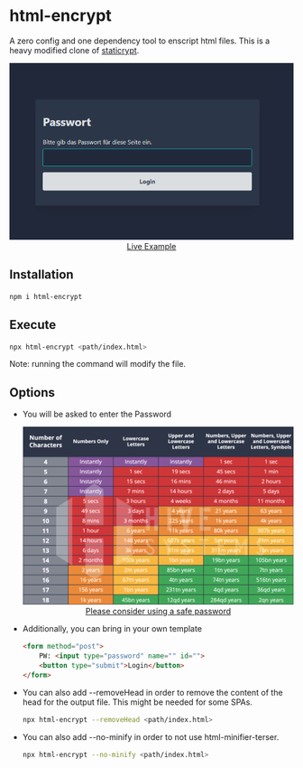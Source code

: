 # html-encrypt

A zero config and one dependency tool to enscript html files.
This is a heavy modified clone of [staticrypt](https://github.com/robinmoisson/staticrypt).

<p align="center">
  <img src=".\login.png">
      <br>
  <a class="text-center" href="https://html-encrypt-demo.netlify.app">Live Example</a>
<p>


## Installation

```bash
npm i html-encrypt
```

## Execute

```bash
npx html-encrypt <path/index.html>
```

Note: running the command will modify the file.


## Options

- You will be asked to enter the Password

  <p align="center">
    <img src=".\brute-force.png">
    <br>
    <a class="text-center" href="https://www.hivesystems.com/blog/examining-the-lastpass-breach-through-our-password-table">Please consider using a safe password</a>
  <p>

- Additionally, you can bring in your own template
  ```html
  <form method="post">
      PW: <input type="password" name="" id="">
      <button type="submit">Login</button>
  </form>
  ```


- You can also add --removeHead in order to remove the content of the head for the output file. This might be needed for some SPAs.
  ```bash
  npx html-encrypt --removeHead <path/index.html>
  ```

- You can also add --no-minify in order to not use html-minifier-terser.
  ```bash
  npx html-encrypt --no-minify <path/index.html>
  ```
